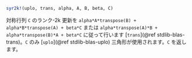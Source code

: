 ```julia
syr2k!(uplo, trans, alpha, A, B, beta, C)
```

対称行列 `C` のランク-2k 更新を `alpha*A*transpose(B) + alpha*B*transpose(A) + beta*C` または `alpha*transpose(A)*B + alpha*transpose(B)*A + beta*C` に従って行います [`trans`](@ref stdlib-blas-trans)。`C` のみ [`uplo`](@ref stdlib-blas-uplo) 三角形が使用されます。`C` を返します。
